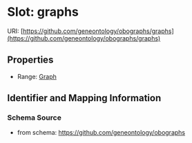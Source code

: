 # Slot: graphs

URI: [https://github.com/geneontology/obographs/graphs](https://github.com/geneontology/obographs/graphs)



<!-- no inheritance hierarchy -->


## Properties

 * Range: [Graph](Graph.md)



## Identifier and Mapping Information







### Schema Source


* from schema: https://github.com/geneontology/obographs



